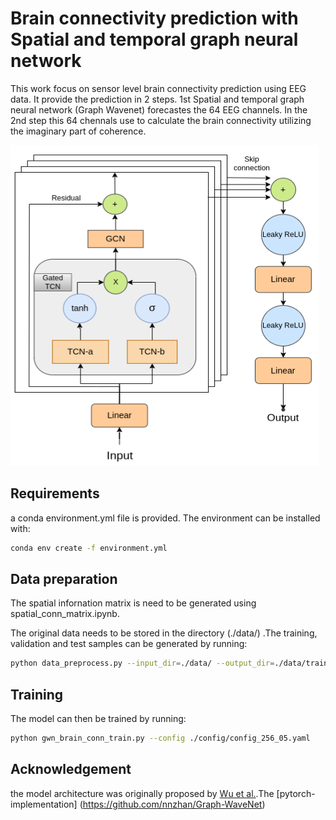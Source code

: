 # Brain connectivity prediction with Spatial and temporal graph neural network

This work focus on sensor level brain connectivity prediction using EEG data. It provide the prediction in 2 steps. 1st Spatial and temporal graph neural network (Graph Wavenet) forecastes the 64 EEG channels. In the 2nd step this 64 chennals use to calculate the brain connectivity utilizing the imaginary part of coherence.  

![alt text](https://github.com/TroyaCh/GWNet/blob/main/image/Architecture.png)

## Requirements
a conda environment.yml file is provided. The environment can be installed with:

```bash
conda env create -f environment.yml
```

## Data preparation
The spatial infornation matrix is need to be generated using  spatial_conn_matrix.ipynb. 

The original data needs to be stored in the directory (./data/) .The training, validation and test samples can be generated by running:

```bash
python data_preprocess.py --input_dir=./data/ --output_dir=./data/training_samples_1024
```

## Training

The model can then be trained by running:
```bash
python gwn_brain_conn_train.py --config ./config/config_256_05.yaml
```

## Acknowledgement
the model architecture was originally proposed by [Wu et al.](https://arxiv.org/abs/1906.00121).The  [pytorch-implementation] (https://github.com/nnzhan/Graph-WaveNet)
